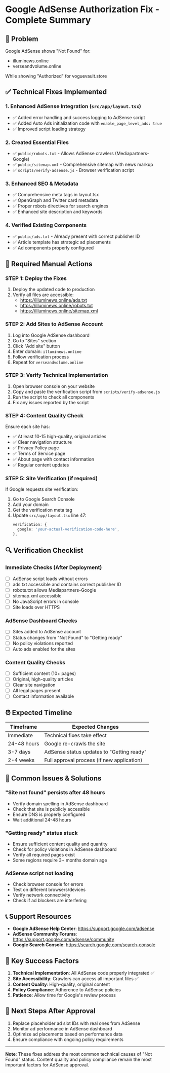 # Google AdSense Authorization Fix - Complete Summary

## 🎯 Problem
Google AdSense shows "Not Found" for:
- illuminews.online
- verseandvolume.online

While showing "Authorized" for voguevault.store

## ✅ Technical Fixes Implemented

### 1. Enhanced AdSense Integration (`src/app/layout.tsx`)
- ✅ Added error handling and success logging to AdSense script
- ✅ Added Auto Ads initialization code with `enable_page_level_ads: true`
- ✅ Improved script loading strategy

### 2. Created Essential Files
- ✅ `public/robots.txt` - Allows AdSense crawlers (Mediapartners-Google)
- ✅ `public/sitemap.xml` - Comprehensive sitemap with news markup
- ✅ `scripts/verify-adsense.js` - Browser verification script

### 3. Enhanced SEO & Metadata
- ✅ Comprehensive meta tags in layout.tsx
- ✅ OpenGraph and Twitter card metadata
- ✅ Proper robots directives for search engines
- ✅ Enhanced site description and keywords

### 4. Verified Existing Components
- ✅ `public/ads.txt` - Already present with correct publisher ID
- ✅ Article template has strategic ad placements
- ✅ Ad components properly configured

## 🚀 Required Manual Actions

### STEP 1: Deploy the Fixes
1. Deploy the updated code to production
2. Verify all files are accessible:
   - https://illuminews.online/ads.txt
   - https://illuminews.online/robots.txt
   - https://illuminews.online/sitemap.xml

### STEP 2: Add Sites to AdSense Account
1. Log into Google AdSense dashboard
2. Go to "Sites" section
3. Click "Add site" button
4. Enter domain: `illuminews.online`
5. Follow verification process
6. Repeat for `verseandvolume.online`

### STEP 3: Verify Technical Implementation
1. Open browser console on your website
2. Copy and paste the verification script from `scripts/verify-adsense.js`
3. Run the script to check all components
4. Fix any issues reported by the script

### STEP 4: Content Quality Check
Ensure each site has:
- ✅ At least 10-15 high-quality, original articles
- ✅ Clear navigation structure
- ✅ Privacy Policy page
- ✅ Terms of Service page
- ✅ About page with contact information
- ✅ Regular content updates

### STEP 5: Site Verification (if required)
If Google requests site verification:
1. Go to Google Search Console
2. Add your domain
3. Get the verification meta tag
4. Update `src/app/layout.tsx` line 47:
   ```typescript
   verification: {
     google: 'your-actual-verification-code-here',
   },
   ```

## 🔍 Verification Checklist

### Immediate Checks (After Deployment)
- [ ] AdSense script loads without errors
- [ ] ads.txt accessible and contains correct publisher ID
- [ ] robots.txt allows Mediapartners-Google
- [ ] sitemap.xml accessible
- [ ] No JavaScript errors in console
- [ ] Site loads over HTTPS

### AdSense Dashboard Checks
- [ ] Sites added to AdSense account
- [ ] Status changes from "Not Found" to "Getting ready"
- [ ] No policy violations reported
- [ ] Auto ads enabled for the sites

### Content Quality Checks
- [ ] Sufficient content (10+ pages)
- [ ] Original, high-quality articles
- [ ] Clear site navigation
- [ ] All legal pages present
- [ ] Contact information available

## ⏰ Expected Timeline

| Timeframe | Expected Changes |
|-----------|------------------|
| Immediate | Technical fixes take effect |
| 24-48 hours | Google re-crawls the site |
| 3-7 days | AdSense status updates to "Getting ready" |
| 2-4 weeks | Full approval process (if new application) |

## 🚨 Common Issues & Solutions

### "Site not found" persists after 48 hours
- Verify domain spelling in AdSense dashboard
- Check that site is publicly accessible
- Ensure DNS is properly configured
- Wait additional 24-48 hours

### "Getting ready" status stuck
- Ensure sufficient content quality and quantity
- Check for policy violations in AdSense dashboard
- Verify all required pages exist
- Some regions require 3+ months domain age

### AdSense script not loading
- Check browser console for errors
- Test on different browsers/devices
- Verify network connectivity
- Check if ad blockers are interfering

## 📞 Support Resources

- **Google AdSense Help Center**: https://support.google.com/adsense
- **AdSense Community Forums**: https://support.google.com/adsense/community
- **Google Search Console**: https://search.google.com/search-console

## 🎯 Key Success Factors

1. **Technical Implementation**: All AdSense code properly integrated ✅
2. **Site Accessibility**: Crawlers can access all important files ✅
3. **Content Quality**: High-quality, original content
4. **Policy Compliance**: Adherence to AdSense policies
5. **Patience**: Allow time for Google's review process

## 📝 Next Steps After Approval

1. Replace placeholder ad slot IDs with real ones from AdSense
2. Monitor ad performance in AdSense dashboard
3. Optimize ad placements based on performance data
4. Ensure compliance with ongoing policy requirements

---

**Note**: These fixes address the most common technical causes of "Not Found" status. Content quality and policy compliance remain the most important factors for AdSense approval.
